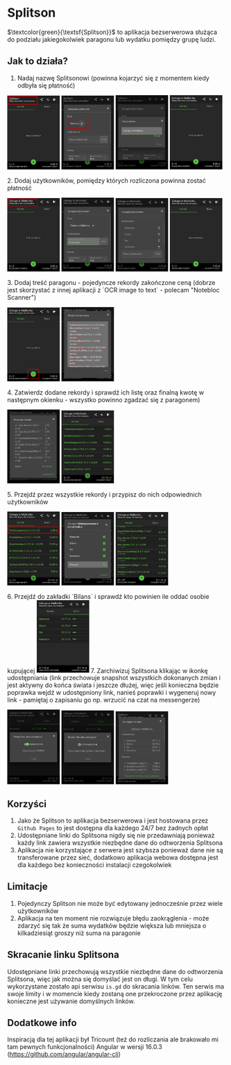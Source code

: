 # Splitson

$\textcolor{green}{\textsf{Splitson}}$ to aplikacja bezserwerowa służąca do podziału jakiegokolwiek paragonu lub wydatku pomiędzy grupę ludzi.

## Jak to działa?

1. Nadaj nazwę Splitsonowi (powinna kojarzyć się z momentem kiedy odbyła się płatność)  
<p float="left">
  <img src="readme-images/1_1.png" width="24%"> 
  <img src="readme-images/1_2.png" width="24%"> 
  <img src="readme-images/1_3.png" width="24%"> 
  <img src="readme-images/1_4.png" width="24%">
</p>
2. Dodaj użytkowników, pomiędzy których rozliczona powinna zostać płatność  
<p float="left">
  <img src="readme-images/2_1.png" width="24%"> 
  <img src="readme-images/2_2.png" width="24%"> 
  <img src="readme-images/2_3.png" width="24%"> 
  <img src="readme-images/2_4.png" width="24%">
</p>
3. Dodaj treść paragonu - pojedyncze rekordy zakończone ceną (dobrze jest skorzystać z innej aplikacji z `OCR image to text` - polecam "Notebloc Scanner")  
<p float="left">
  <img src="readme-images/3_1.png" width="24%"> 
  <img src="readme-images/3_2.png" width="24%">
</p>
4. Zatwierdz dodane rekordy i sprawdź ich listę oraz finalną kwotę w następnym okienku - wszystko powinno zgadzać się z paragonem)  
<p float="left">
  <img src="readme-images/4_1.png" width="24%"> 
  <img src="readme-images/4_2.png" width="24%">
</p>
5. Przejdź przez wszystkie rekordy i przypisz do nich odpowiednich użytkowników  
<p float="left">
  <img src="readme-images/5_1.png" width="24%"> 
  <img src="readme-images/5_2.png" width="24%"> 
  <img src="readme-images/5_3.png" width="24%">
</p>
6. Przejdź do zakładki `Bilans` i sprawdź kto powinien ile oddać osobie kupującej  
<img src="readme-images/6_1.png" width="24%"> 
7. Zarchiwizuj Splitsona klikając w ikonkę udostępniania (link przechowuje snapshot wszystkich dokonanych zmian i jest aktywny do końca świata i jeszcze dłużej, więc jeśli konieczna będzie poprawka wejdź w udostępniony link, nanieś poprawki i wygeneruj nowy link - pamiętaj o zapisaniu go np. wrzucić na czat na messengerze)
<p float="left">
  <img src="readme-images/7_1.png" width="24%"> 
  <img src="readme-images/7_2.png" width="24%"> 
  <img src="readme-images/7_3.png" width="24%">
</p>

## Korzyści

1. Jako że Splitson to aplikacja bezserwerowa i jest hostowana przez `Github Pages` to jest dostępna dla każdego 24/7 bez żadnych opłat
2. Udostępniane linki do Splitsona nigdy się nie przedawniają ponieważ każdy link zawiera wszystkie niezbędne dane do odtworzenia Splitsona
3. Aplikacja nie korzystające z serwera jest szybsza ponieważ dane nie są transferowane przez sieć, dodatkowo aplikacja webowa dostępna jest dla każdego bez konieczności instalacji czegokolwiek

## Limitacje 

1. Pojedynczy Splitson nie może być edytowany jednocześnie przez wiele użytkowników
2. Aplikacja na ten moment nie rozwiązuje błędu zaokrąglenia - może zdarzyć się tak że suma wydatków będzie większa lub mniejsza o kilkadziesiąt groszy niż suma na paragonie

## Skracanie linku Splitsona

Udostępniane linki przechowują wszystkie niezbędne dane do odtworzenia Splitsona, więc jak można się domyślać jest on długi. W tym celu wykorzystane zostało api serwisu `is.gd` do skracania linków. Ten serwis ma swoje limity i w momencie kiedy zostaną one przekroczone przez aplikację konieczne jest używanie domyślnych linków. 

## Dodatkowe info

Inspiracją dla tej aplikacji był Tricount (też do rozliczania ale brakowało mi tam pewnych funkcjonalności)
Angular w wersji 16.0.3 (https://github.com/angular/angular-cli)
